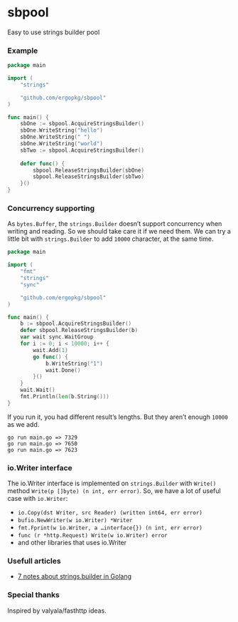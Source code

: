 # sbpool
Easy to use strings builder pool

### Example

```go
package main

import (
	"strings"

	"github.com/ergopkg/sbpool"
)

func main() {
	sbOne := sbpool.AcquireStringsBuilder()
	sbOne.WriteString("hello")
	sbOne.WriteString(" ")
	sbOne.WriteString("world")
	sbTwo := sbpool.AcquireStringsBuilder()
    
	defer func() {
		sbpool.ReleaseStringsBuilder(sbOne)
		sbpool.ReleaseStringsBuilder(sbTwo)
	}()
}
```

### Concurrency supporting

As `bytes.Buffer`, the `strings.Builder` doesn’t support concurrency when writing and reading. So we should take care it if we need them.
We can try a little bit with `strings.Builder` to add `10000` character, at the same time.

```go
package main

import (
	"fmt"
	"strings"
	"sync"

	"github.com/ergopkg/sbpool"
)

func main() {
	b := sbpool.AcquireStringsBuilder()
	defer sbpool.ReleaseStringsBuilder(b)
	var wait sync.WaitGroup
	for i := 0; i < 10000; i++ {
		wait.Add(1)
		go func() {
			b.WriteString("1")
			wait.Done()
		}()
	}
	wait.Wait()
	fmt.Println(len(b.String()))
}

```

If you run it, you had different result’s lengths. But they aren’t enough `10000` as we add.

```
go run main.go => 7329
go run main.go => 7650
go run main.go => 7623
```

### io.Writer interface

The io.Writer interface is implemented on `strings.Builder` with `Write()` method `Write(p []byte) (n int, err error)`. 
So, we have a lot of useful case with `io.Writer`:

 - `io.Copy(dst Writer, src Reader) (written int64, err error)`
 - `bufio.NewWriter(w io.Writer) *Writer`
 - `fmt.Fprint(w io.Writer, a …interface{}) (n int, err error)`
 - `func (r *http.Request) Write(w io.Writer) error`
 - and other libraries that uses io.Writer
 
### Usefull articles

- [7 notes about strings.builder in Golang](https://medium.com/@thuc/8-notes-about-strings-builder-in-golang-65260daae6e9)

### Special thanks

Inspired by valyala/fasthttp ideas. 